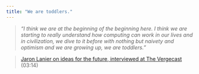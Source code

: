 ```yaml
---
title: "We are toddlers."
---
```

>*“I think we are at the beginning of the beginning here. I think we are starting to really understand how computing can work in our lives and in civilization, we dive to it before with nothing but naivety and optimism and we are growing up, we are toddlers.”* 

>[Jaron Lanier on ideas for the future, interviewed at The Vergecast](https://www.theverge.com/2019/4/9/18302076/data-monetization-control-manipulation-economy-jaron-laniers-virtual-reality-vr-vergecast) (03:14)